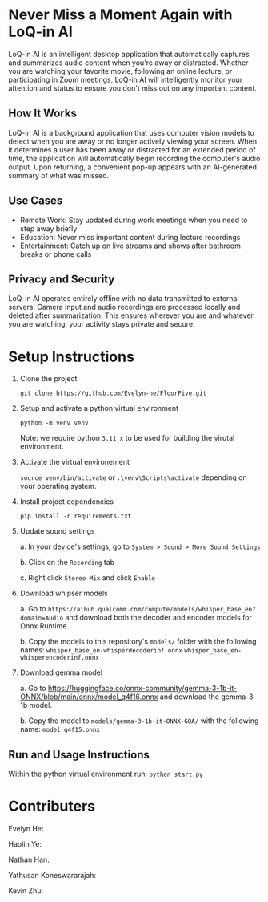 # Never Miss a Moment Again with LoQ-in AI
LoQ-in AI is an intelligent desktop application that automatically captures and summarizes audio content when you're away or distracted. Whether you are watching your favorite movie, following an online lecture, or participating in Zoom meetings, LoQ-in AI will intelligently monitor your attention and status to ensure you don't miss out on any important content.

## How It Works
LoQ-in AI is a background application that uses computer vision models to detect when you are away or no longer actively viewing your screen. When it determines a user has been away or distracted for an extended period of time, the application will automatically begin recording the computer's audio output. Upon returning, a convenient pop-up appears with an AI-generated summary of what was missed.

## Use Cases
- Remote Work: Stay updated during work meetings when you need to step away briefly
- Education: Never miss important content during lecture recordings
- Entertainment: Catch up on live streams and shows after bathroom breaks or phone calls

## Privacy and Security
LoQ-in AI operates entirely offline with no data transmitted to external servers. Camera
input and audio recordings are processed locally and deleted after summarization. This
ensures wherever you are and whatever you are watching, your activity stays private and secure.


# Setup Instructions
1. Clone the project

    `git clone https://github.com/Evelyn-he/FloorFive.git`

2. Setup and activate a python virtual environment

    `python -m venv venv`

    Note: we require python `3.11.x` to be used for building the virutal environment.


3. Activate the virtual environement

    `source venv/bin/activate` or `.\venv\Scripts\activate` depending on your operating system.

4. Install project dependencies

    `pip install -r requirements.txt`

5. Update sound settings

   a. In your device's settings, go to `System > Sound > More Sound Settings`

   b. Click on the `Recording` tab

   c. Right click `Stereo Mix` and click `Enable`

6. Download whipser models

   a. Go to `https://aihub.qualcomm.com/compute/models/whisper_base_en?domain=Audio` and download both the decoder and encoder models for Onnx Runtime.

   b. Copy the models to this repository's `models/` folder with the following names:
           `whisper_base_en-whisperdecoderinf.onnx`
           `whisper_base_en-whisperencoderinf.onnx`

7. Download gemma model

    a. Go to https://huggingface.co/onnx-community/gemma-3-1b-it-ONNX/blob/main/onnx/model_q4f16.onnx and download the gemma-3 1b model.

    b. Copy the model to `models/gemma-3-1b-it-ONNX-GQA/` with the following name: `model_q4f15.onnx`

## Run and Usage Instructions

Within the python virtual environment run: `python start.py`

# Contributers
Evelyn He:

Haolin Ye:

Nathan Han:

Yathusan Koneswararajah:

Kevin Zhu:
